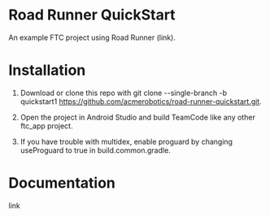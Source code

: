# Road Runner QuickStart
An example FTC project using Road Runner (link).
# Installation
1.  Download or clone this repo with git clone --single-branch -b quickstart1 https://github.com/acmerobotics/road-runner-quickstart.git.

2.  Open the project in Android Studio and build TeamCode like any other ftc_app project.

3.  If you have trouble with multidex, enable proguard by changing useProguard to true in build.common.gradle.
# Documentation
link
